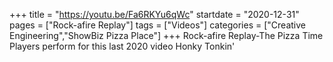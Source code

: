 +++
title = "https://youtu.be/Fa6RKYu6qWc"
startdate = "2020-12-31"
pages = ["Rock-afire Replay"]
tags = ["Videos"]
categories = ["Creative Engineering","ShowBiz Pizza Place"]
+++
Rock-afire Replay-The Pizza Time Players perform for this last 2020 video Honky Tonkin'
